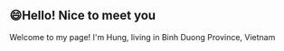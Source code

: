## :smile:Hello! Nice to meet you 

Welcome to my page!
I'm Hung, living in Binh Duong Province, Vietnam

<!---
phihung17k/phihung17k is a ✨ special ✨ repository because its `README.md` (this file) appears on your GitHub profile.
You can click the Preview link to take a look at your changes.
--->
 
